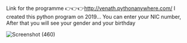 Link for the programme 👉👉👉http://venath.pythonanywhere.com/
I created this python program on 2019...
You can enter your NIC number, 
After that you will see your gender and your birthday

![Screenshot (460)](https://github.com/Venath/FindBirthDay/assets/138109653/bc2e8905-cf23-4a31-b684-eb9d10119b91)
